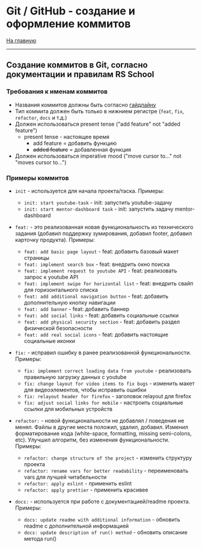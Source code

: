 # Git / GitHub - создание и оформление коммитов #
[На главную](../../README.md)
___

## Создание коммитов в Git, согласно документации и правилам RS School ##

### Требования к именам коммитов ###
- Названия коммитов должны быть согласно [гайдлайну](https://www.conventionalcommits.org/en/v1.0.0/)
- Тип коммита должен быть только в нижнием регистре (`feat`, `fix`, `refactor`, `docs` и т.д.)
- Должен использоваться present tense ("add feature" not "added feature")
    - present tense - настоящее время
        - add feature = добавить функцию
        - ~~added feature~~ = добавленная функция
- Должен использоваться imperative mood ("move cursor to..." not "moves cursor to...")

### Примеры коммитов ###
 - `init` - используется для начала проекта/таска. 
 Примеры: 
    - `init: start youtube-task` - init: запустить youtube-задачу
    - `init: start mentor-dashboard task` - init: запустить задачу mentor-dashboard

 - `feat:` - это реализованная новая функциональность из технического задания (добавил поддержку зумирования, добавил footer, добавил карточку продукта). 
 Примеры:
    - `feat: add basic page layout` - feat: добавить базовый макет страницы
    - `feat: implement search box` - feat: внедрить окно поиска
    - `feat: implement request to youtube API` - feat: реализовать запрос к youtube API
    - `feat: implement swipe for horizontal list` - feat: внедрить свайп для горизонтального списка
    - `feat: add additional navigation button` - feat: добавить дополнительную кнопку навигации
    - `feat: add banner` - feat: добавить баннер
    - `feat: add social links` - feat: добавить социальные ссылки
    - `feat: add physical security section` - feat: добавить раздел физической безопасности
    - `feat: add real social icons` - feat: добавить настоящие социальные иконки

- `fix:` - исправил ошибку в ранее реализованной функциональности. Примеры:
    - `fix: implement correct loading data from youtube` - реализовать правильную загрузку данных с youtube
    - `fix: change layout for video items to fix bugs` - изменить макет для видеоэлементов, чтобы исправить ошибки
    - `fix: relayout header for firefox` - заголовок relayout для firefox
    - `fix: adjust social links for mobile` - настроить социальные ссылки для мобильных устройств


- `refactor:` - новой функциональности не добавлял / поведения не менял. Файлы в другие места положил, удалил, добавил. Изменил форматирование кода (white-space, formatting, missing semi-colons, etc). Улучшил алгоритм, без изменения функциональности. 
Примеры:
    - `refactor: change structure of the project` - изменить структуру проекта
    - `refactor: rename vars for better readability` - переименовать vars для лучшей читабельности
    - `refactor: apply eslint` - применить eslint
    - `refactor: apply prettier` - применить красивее

- `docs:` - используется при работе с документацией/readme проекта. 
Примеры:
    - `docs: update readme with additional information` - обновить readme с дополнительной информацией
    - `docs: update description of run() method` - обновить описание метода run()